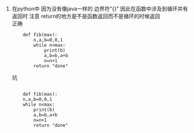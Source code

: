 1.  在python中 因为没有像java一样的 边界符“{}”
    因此在函数中涉及到循环并有返回时  注意 return的地方是不是函数返回而不是循环的时候返回<br>
    正确
    ```
        def fib(max):
            n,a,b=0,0,1
            while n<max:
                print(b)
                a,b=b,a+b
                n=n+1
            return "done"
    ```
    坑
    ```
        
        def fib(max):
        n,a,b=0,0,1
        while n<max:
            print(b)
            a,b=b,a+b
            n=n+1
            return "done"
    
    ```